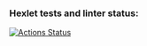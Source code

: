 ### Hexlet tests and linter status:
[![Actions Status](https://github.com/DKonst21/python-project-lvl1/workflows/hexlet-check/badge.svg)](https://github.com/DKonst21/python-project-lvl1/actions)